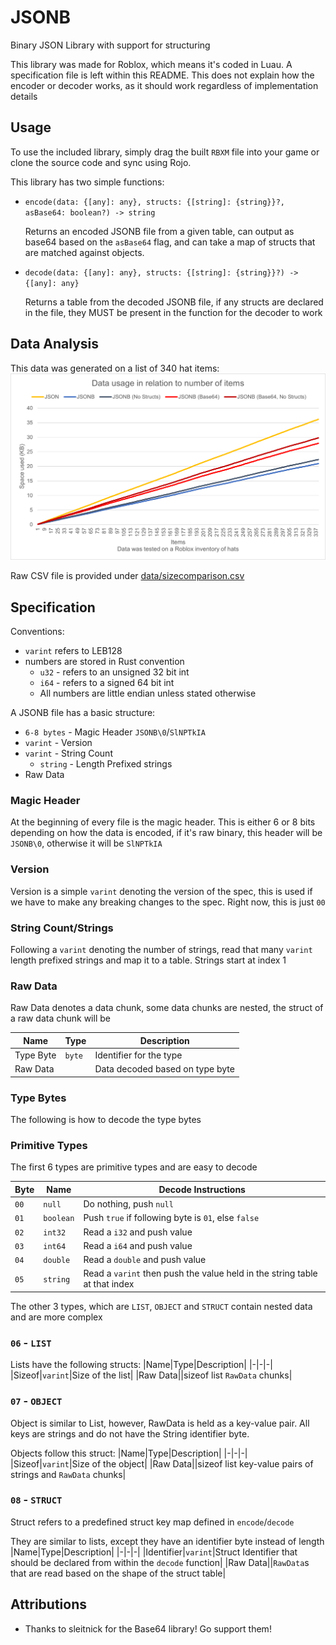 # JSONB
Binary JSON Library with support for structuring

This library was made for Roblox, which means it's coded in Luau. A specification file is left within this README. This does not explain how the encoder or decoder works, as it should work regardless of implementation details

## Usage
To use the included library, simply drag the built `RBXM` file into your game or clone the source code and sync using Rojo.

This library has two simple functions:
* `encode(data: {[any]: any}, structs: {[string]: {string}}?, asBase64: boolean?) -> string`
	
	Returns an encoded JSONB file from a given table, can output as base64 based on the `asBase64` flag, and can take a map of structs that are matched against objects.

* `decode(data: {[any]: any}, structs: {[string]: {string}}?) -> {[any]: any}`

	Returns a table from the decoded JSONB file, if any structs are declared in the file, they MUST be present in the function for the decoder to work

## Data Analysis
This data was generated on a list of 340 hat items:
![sizecomparisonchart](/res/data.png)

Raw CSV file is provided under [data/sizecomparison.csv](/data/sizecomparison.csv)

## Specification

Conventions:
* `varint` refers to LEB128
* numbers are stored in Rust convention
	* `u32` - refers to an unsigned 32 bit int
	* `i64` - refers to a signed 64 bit int
	* All numbers are little endian unless stated otherwise

A JSONB file has a basic structure:

* `6-8 bytes` - Magic Header `JSONB\0`/`SlNPTkIA`
* `varint` - Version
* `varint` - String Count
	* `string` - Length Prefixed strings
* Raw Data

### Magic Header
At the beginning of every file is the magic header. This is either 6 or 8 bits depending on how the data is encoded, if it's raw binary, this header will be `JSONB\0`, otherwise it will be `SlNPTkIA`

### Version
Version is a simple `varint` denoting the version of the spec, this is used if we have to make any breaking changes to the spec. Right now, this is just `00`

### String Count/Strings
Following a `varint` denoting the number of strings, read that many `varint` length prefixed strings and map it to a table. Strings start at index 1

### Raw Data
Raw Data denotes a data chunk, some data chunks are nested, the struct of a raw data chunk will be

|Name|Type|Description|
|-|-|-|
|Type Byte|`byte`|Identifier for the type|
|Raw Data||Data decoded based on type byte|

### Type Bytes
The following is how to decode the type bytes

### Primitive Types
The first 6 types are primitive types and are easy to decode

|Byte|Name|Decode Instructions|
|-|-|-|
|`00`|`null`|Do nothing, push `null`|
|`01`|`boolean`|Push `true` if following byte is `01`, else `false`|
|`02`|`int32`|Read a `i32` and push value|
|`03`|`int64`|Read a `i64` and push value|
|`04`|`double`|Read a `double` and push value|
|`05`|`string`|Read a `varint` then push the value held in the string table at that index|

The other 3 types, which are `LIST`, `OBJECT` and `STRUCT` contain nested data and are more complex

### `06` - `LIST`
Lists have the following structs:
|Name|Type|Description|
|-|-|-|
|Sizeof|`varint`|Size of the list|
|Raw Data||sizeof list `RawData` chunks|

### `07` - `OBJECT`
Object is similar to List, however, RawData is held as a key-value pair. All keys are strings and do not have the String identifier byte.

Objects follow this struct:
|Name|Type|Description|
|-|-|-|
|Sizeof|`varint`|Size of the object|
|Raw Data||sizeof list key-value pairs of strings and `RawData` chunks|

### `08` - `STRUCT`
Struct refers to a predefined struct key map defined in `encode`/`decode`

They are similar to lists, except they have an identifier byte instead of length
|Name|Type|Description|
|-|-|-|
|Identifier|`varint`|Struct Identifier that should be declared from within the `decode` function|
|Raw Data||`RawData`s that are read based on the shape of the struct table|

## Attributions
* Thanks to sleitnick for the Base64 library! Go support them!
